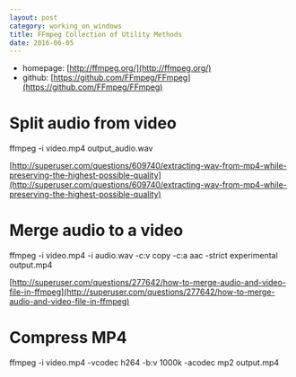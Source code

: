 ```yaml
---
layout: post
category: working_on_windows
title: FFmpeg Collection of Utility Methods
date: 2016-06-05
---
```


- homepage: [http://ffmpeg.org/](http://ffmpeg.org/)
- github: [https://github.com/FFmpeg/FFmpeg](https://github.com/FFmpeg/FFmpeg)

# Split audio from video

ffmpeg -i video.mp4 output_audio.wav

[http://superuser.com/questions/609740/extracting-wav-from-mp4-while-preserving-the-highest-possible-quality](http://superuser.com/questions/609740/extracting-wav-from-mp4-while-preserving-the-highest-possible-quality)

# Merge audio to a video

ffmpeg -i video.mp4 -i audio.wav -c:v copy -c:a aac -strict experimental output.mp4

[http://superuser.com/questions/277642/how-to-merge-audio-and-video-file-in-ffmpeg](http://superuser.com/questions/277642/how-to-merge-audio-and-video-file-in-ffmpeg)

# Compress MP4

ffmpeg -i video.mp4 -vcodec h264 -b:v 1000k -acodec mp2 output.mp4

